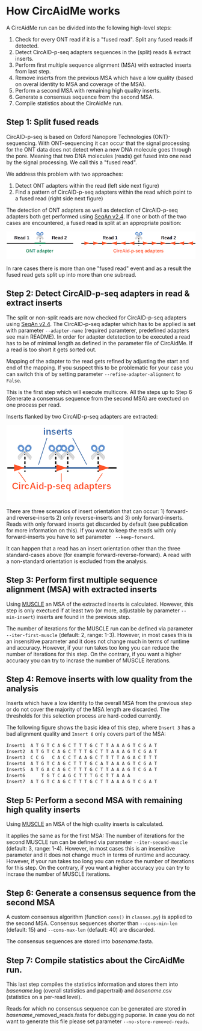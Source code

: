 # How CircAidMe works

A CircAidMe run can be divided into the following high-level steps:
1. Check for every ONT read if it is a "fused read". Split any fused reads if detected.
2. Detect CircAID-p-seq adapters sequences in the (split) reads & extract inserts.
3. Perform first multiple sequence alignment (MSA) with extracted inserts from last step.
4. Remove inserts from the previous MSA which have a low quality (based on overal identity to MSA and coverage of the MSA).
5. Perform a second MSA with remaining high quality inserts.
6. Generate a consensus sequence from the second MSA.
7. Compile statistics about the CircAidMe run.

## Step 1: Split fused reads

CircAID-p-seq is based on Oxford Nanopore Technologies (ONT)-sequencing. With ONT-sequencing it can occur that the signal processing for the ONT data does not detect when a new DNA molecule goes through the pore. Meaning that two DNA molecules (reads) get fused into one read by the signal processing. We call this a "fused read".

We address this problem with two approaches:
1. Detect ONT adapters within the read (left side next figure)
2. Find a pattern of CircAID-p-seq adapters within the read which point to a fused read (right side next figure)

The detection of ONT adapters as well as detection of CircAID-p-seq adapters both get performed using [SeqAn v2.4](https://www.seqan.de/seqan-2-4-released/). If one or both of the two cases are encountered, a fused read is split at an appropriate position:

![Split reads](/aux/doc/split_reads.png)

In rare cases there is more than one "fused read" event and as a result the fused read gets split up into more than one subread.

## Step 2: Detect CircAID-p-seq adapters in read & extract inserts

The split or non-split reads are now checked for CircAID-p-seq adapters using [SeqAn v2.4](https://www.seqan.de/seqan-2-4-released/). The CircAID-p-seq adapter which has to be applied is set with parameter `--adapter-name` (required paramterer, predefined adapters see main README). In order for adapter detetection to be executed a read has to be of minimal length as defined in the parameter file of CircAidMe. If a read is too short it gets sorted out.

Mapping of the adapter to the read gets refined by adjusting the start and end of the mapping. If you suspect this to be problematic for your case you can switch this of by setting parameter `--refine-adapter-alignment` to `False`.

This is the first step which will execute multicore. All the steps up to Step 6 (Generate a consensus sequence from the second MSA) are exectued on one process per read.

Inserts flanked by two CircAID-p-seq adapters are extracted:

![Extract inserts](/aux/doc/extract_insert.png)

There are three scenarios of insert orientation that can occur: 1) forward- and reverse-inserts 2) only reverse-inserts and 3) only forward-inserts. Reads with only forward inserts get discarded by default (see publication for more information on this). If you want to keep the reads with only forward-inserts you have to set parameter ` --keep-forward`.

It can happen that a read has an insert orientation other than the three standard-cases above (for example forward-reverse-forward). A read with a non-standard orientation is excluded from the analysis.

## Step 3: Perform first multiple sequence alignment (MSA) with extracted inserts

Using [MUSCLE](https://www.drive5.com/muscle/) an MSA of the extracted inserts is calculated. However, this step is only exectued if at least two (or more, adjustable by parameter `--min-insert`) inserts are found in the previous step.

The number of iterations for the MUSCLE run can be defined via parameter `--iter-first-muscle` (default: 2, range: 1-3). However, in most cases this is an insensitive parameter and it does not change much in terms of runtime and accuracy. However, if your run takes too long you can reduce the number of iterations for this step. On the contrary, if you want a higher accuracy you can try to incrase the number of MUSCLE iterations.

## Step 4: Remove inserts with low quality from the analysis

Inserts which have a low identity to the overall MSA from the previous step or do not cover the majority of the MSA length are discarded. The thresholds for this selection process are hard-coded currently.

The following figure shows the basic idea of this step, where `Insert 3` has a bad alignment quality and `Insert 6` only covers part of the MSA:

```
Insert1  A T G T C A G C T T T G C T T A A A G T C G A T
Insert2  A T G T C A G C T T T G C T T A A A G T C G A T
Insert3  C C G   C A C C T A A G C T T T T A G A C T T T
Insert4  A T G T C A G C T T T G C A T A A A G T C G A T
Insert5  A T G A C A G C T T T G C T T A A A G T C G A T
Insert6      T G T C A G C T T T G C T T A A A
Insert7  A T G T C A G C T T T G C T T A A A G T C G A T
```
## Step 5: Perform a second MSA with remaining high quality inserts

Using [MUSCLE](https://www.drive5.com/muscle/) an MSA of the high quality inserts is calculated.

It applies the same as for the first MSA:
The number of iterations for the second MUSCLE run can be defined via parameter `--iter-second-muscle` (default: 3, range: 1-4). However, in most cases this is an insensitive parameter and it does not change much in terms of runtime and accuracy. However, if your run takes too long you can reduce the number of iterations for this step. On the contrary, if you want a higher accuracy you can try to incrase the number of MUSCLE iterations.

## Step 6: Generate a consensus sequence from the second MSA

A custom consensus algorithm (function `cons()` in `classes.py`) is applied to the second MSA. Consensus sequences shorter than `--cons-min-len` (default: 15) and `--cons-max-len` (default: 40) are discarded.

The consensus sequences are stored into *basename*.fasta.

## Step 7: Compile statistics about the CircAidMe run.

This last step compiles the statistics information and stores them into *basename*.log (overall statistics and papertrail) and *basename*.csv (statistics on a per-read level).

Reads for which no consensus sequence can be generated are stored in *basename*\_removed_reads.fasta for debugging puporse. In case you do not want to generate this file please set parameter `--no-store-removed-reads`.
